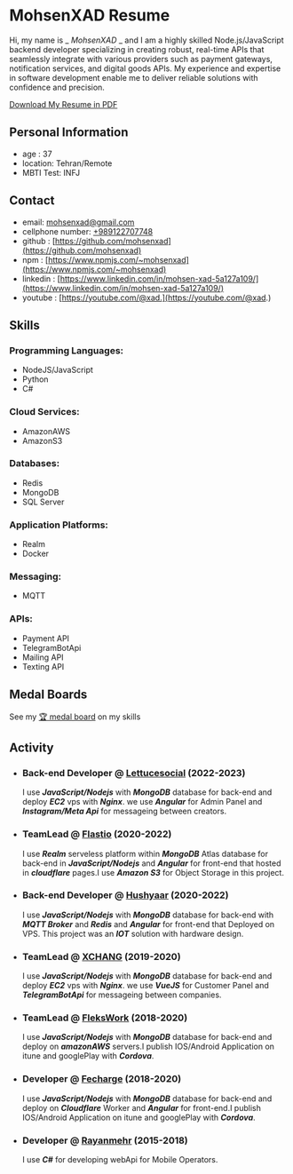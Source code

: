 # MohsenXAD Resume

Hi, my name is _ _MohsenXAD_ _ and I am a highly skilled Node.js/JavaScript backend developer specializing in creating robust, real-time APIs that seamlessly integrate with various providers such as payment gateways, notification services, and digital goods APIs. My experience and expertise in software development enable me to deliver reliable solutions with confidence and precision.

[Download My Resume in PDF](MohsenXADResume.pdf)

## Personal Information

- age : 37
- location: Tehran/Remote
- MBTI Test: INFJ

## Contact

- email: [mohsenxad@gmail.com](mailto:mohsenxad@gmail.com)
- cellphone number: [+989122707748](tel:+989122707748)
- github : [https://github.com/mohsenxad](https://github.com/mohsenxad)
- npm : [https://www.npmjs.com/~mohsenxad](https://www.npmjs.com/~mohsenxad)
- linkedin : [https://www.linkedin.com/in/mohsen-xad-5a127a109/](https://www.linkedin.com/in/mohsen-xad-5a127a109/)
- youtube : [https://youtube.com/@xad.](https://youtube.com/@xad.)


## Skills
  ### Programming Languages:
- NodeJS/JavaScript
- Python
- C#

###  Cloud Services:
- AmazonAWS
- AmazonS3

### Databases:
- Redis
- MongoDB
- SQL Server

### Application Platforms:
- Realm
- Docker

### Messaging:
- MQTT

### APIs:
- Payment API
- TelegramBotApi
- Mailing API
- Texting API

## Medal Boards

See my [🏆 medal board](medal_board.md) on my skills 

## Activity

- ### Back-end Developer @ [Lettucesocial](https://lettucesocial.com/) (2022-2023)

  I use ***JavaScript/Nodejs*** with ***MongoDB*** database for back-end and deploy ***EC2*** vps with ***Nginx***. we use ***Angular*** for Admin Panel and ***Instagram/Meta Api*** for messageing between creators.


- ### TeamLead @ [Flastio](https://flastio.com/) (2020-2022)

  I use ***Realm*** serveless platform within ***MongoDB*** Atlas database for back-end in ***JavaScript/Nodejs*** and ***Angular*** for front-end that hosted in ***cloudflare*** pages.I use ***Amazon S3*** for Object Storage in this project.


- ### Back-end Developer @ [Hushyaar](https://hushyaar.ir) (2020-2022)

  I use ***JavaScript/Nodejs*** with ***MongoDB*** database for back-end with ***MQTT Broker*** and ***Redis*** and ***Angular*** for front-end that Deployed on VPS.
  This project was an ***IOT*** solution with hardware design.


- ### TeamLead @ [XCHANG](https://github.com/txchng/) (2019-2020)

  I use ***JavaScript/Nodejs*** with ***MongoDB*** database for back-end and deploy ***EC2*** vps with ***Nginx***. we use ***VueJS*** for Customer Panel and ***TelegramBotApi*** for messageing between companies.


- ### TeamLead @ [FleksWork](https://flekswork.com/) (2018-2020)

  I use ***JavaScript/Nodejs*** with ***MongoDB*** database for back-end and deploy on ***amazonAWS*** servers.I publish IOS/Android Application on itune and googlePlay with ***Cordova***.


- ### Developer @ [Fecharge](https://fecharge.ir) (2018-2020)

  I use ***JavaScript/Nodejs*** with ***MongoDB*** database for back-end and deploy on ***Cloudflare*** Worker and ***Angular*** for front-end.I publish IOS/Android Application on itune and googlePlay with ***Cordova***.


- ### Developer @ [Rayanmehr](https://www.rayanmehr.co.ir/) (2015-2018)
  
  I use ***C#*** for developing webApi for Mobile Operators.
